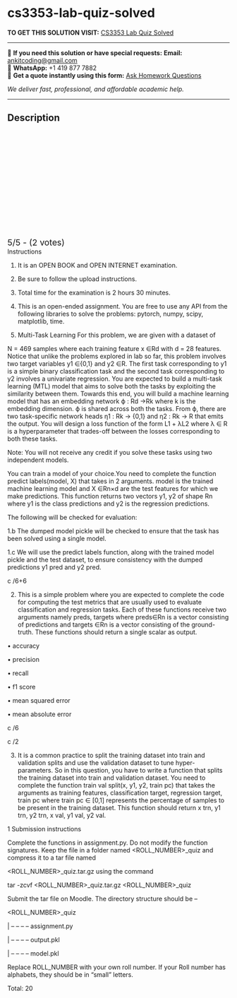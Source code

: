 # cs3353-lab-quiz-solved
**TO GET THIS SOLUTION VISIT:** [CS3353 Lab Quiz Solved](https://www.ankitcodinghub.com/product/cs335-ai-ml-theory-cs337-3/)


---

📩 **If you need this solution or have special requests:** **Email:** ankitcoding@gmail.com  
📱 **WhatsApp:** +1 419 877 7882  
📄 **Get a quote instantly using this form:** [Ask Homework Questions](https://www.ankitcodinghub.com/services/ask-homework-questions/)

*We deliver fast, professional, and affordable academic help.*

---

<h2>Description</h2>



<div class="kk-star-ratings kksr-auto kksr-align-center kksr-valign-top" data-payload="{&quot;align&quot;:&quot;center&quot;,&quot;id&quot;:&quot;124293&quot;,&quot;slug&quot;:&quot;default&quot;,&quot;valign&quot;:&quot;top&quot;,&quot;ignore&quot;:&quot;&quot;,&quot;reference&quot;:&quot;auto&quot;,&quot;class&quot;:&quot;&quot;,&quot;count&quot;:&quot;2&quot;,&quot;legendonly&quot;:&quot;&quot;,&quot;readonly&quot;:&quot;&quot;,&quot;score&quot;:&quot;5&quot;,&quot;starsonly&quot;:&quot;&quot;,&quot;best&quot;:&quot;5&quot;,&quot;gap&quot;:&quot;4&quot;,&quot;greet&quot;:&quot;Rate this product&quot;,&quot;legend&quot;:&quot;5\/5 - (2 votes)&quot;,&quot;size&quot;:&quot;24&quot;,&quot;title&quot;:&quot;CS3353 Lab Quiz Solved&quot;,&quot;width&quot;:&quot;138&quot;,&quot;_legend&quot;:&quot;{score}\/{best} - ({count} {votes})&quot;,&quot;font_factor&quot;:&quot;1.25&quot;}">

<div class="kksr-stars">

<div class="kksr-stars-inactive">
            <div class="kksr-star" data-star="1" style="padding-right: 4px">


<div class="kksr-icon" style="width: 24px; height: 24px;"></div>
        </div>
            <div class="kksr-star" data-star="2" style="padding-right: 4px">


<div class="kksr-icon" style="width: 24px; height: 24px;"></div>
        </div>
            <div class="kksr-star" data-star="3" style="padding-right: 4px">


<div class="kksr-icon" style="width: 24px; height: 24px;"></div>
        </div>
            <div class="kksr-star" data-star="4" style="padding-right: 4px">


<div class="kksr-icon" style="width: 24px; height: 24px;"></div>
        </div>
            <div class="kksr-star" data-star="5" style="padding-right: 4px">


<div class="kksr-icon" style="width: 24px; height: 24px;"></div>
        </div>
    </div>

<div class="kksr-stars-active" style="width: 138px;">
            <div class="kksr-star" style="padding-right: 4px">


<div class="kksr-icon" style="width: 24px; height: 24px;"></div>
        </div>
            <div class="kksr-star" style="padding-right: 4px">


<div class="kksr-icon" style="width: 24px; height: 24px;"></div>
        </div>
            <div class="kksr-star" style="padding-right: 4px">


<div class="kksr-icon" style="width: 24px; height: 24px;"></div>
        </div>
            <div class="kksr-star" style="padding-right: 4px">


<div class="kksr-icon" style="width: 24px; height: 24px;"></div>
        </div>
            <div class="kksr-star" style="padding-right: 4px">


<div class="kksr-icon" style="width: 24px; height: 24px;"></div>
        </div>
    </div>
</div>


<div class="kksr-legend" style="font-size: 19.2px;">
            5/5 - (2 votes)    </div>
    </div>
Instructions

1. It is an OPEN BOOK and OPEN INTERNET examination.

4. Be sure to follow the upload instructions.

5. Total time for the examination is 2 hours 30 minutes.

6. This is an open-ended assignment. You are free to use any API from the following libraries to solve the problems: pytorch, numpy, scipy, matplotlib, time.

1. Multi-Task Learning For this problem, we are given with a dataset of

N = 469 samples where each training feature x ∈Rd with d = 28 features. Notice that unlike the problems explored in lab so far, this problem involves two target variables y1 ∈{0,1} and y2 ∈R. The first task corresponding to y1 is a simple binary classification task and the second task corresponding to y2 involves a univariate regression. You are expected to build a multi-task learning (MTL) model that aims to solve both the tasks by exploiting the similarity between them. Towards this end, you will build a machine learning model that has an embedding network ϕ : Rd →Rk where k is the embedding dimension. ϕ is shared across both the tasks. From ϕ, there are two task-specific network heads η1 : Rk → {0,1} and η2 : Rk → R that emits the output. You will design a loss function of the form L1 + λL2 where λ ∈ R is a hyperparameter that trades-off between the losses corresponding to both these tasks.

Note: You will not receive any credit if you solve these tasks using two independent models.

You can train a model of your choice.You need to complete the function predict labels(model, X) that takes in 2 arguments. model is the trained machine learning model and X ∈Rn×d are the test features for which we make predictions. This function returns two vectors y1, y2 of shape Rn where y1 is the class predictions and y2 is the regression predictions.

The following will be checked for evaluation:

1.b The dumped model pickle will be checked to ensure that the task has been solved using a single model.

1.c We will use the predict labels function, along with the trained model pickle and the test dataset, to ensure consistency with the dumped predictions y1 pred and y2 pred.

c /6+6

2. This is a simple problem where you are expected to complete the code for computing the test metrics that are usually used to evaluate classification and regression tasks. Each of these functions receive two arguments namely preds, targets where preds∈Rn is a vector consisting of predictions and targets ∈Rn is a vector consisting of the ground-truth. These functions should return a single scalar as output.

• accuracy

• precision

• recall

• f1 score

• mean squared error

• mean absolute error

c /6

c /2

3. It is a common practice to split the training dataset into train and validation splits and use the validation dataset to tune hyper-parameters. So in this question, you have to write a function that splits the training dataset into train and validation dataset. You need to complete the function train val split(x, y1, y2, train pc) that takes the arguments as training features, classification target, regression target, train pc where train pc ∈ [0,1] represents the percentage of samples to be present in the training dataset. This function should return x trn, y1 trn, y2 trn, x val, y1 val, y2 val.

1 Submission instructions

Complete the functions in assignment.py. Do not modify the function signatures. Keep the file in a folder named &lt;ROLL_NUMBER&gt;_quiz and compress it to a tar file named

&lt;ROLL_NUMBER&gt;_quiz.tar.gz using the command

tar -zcvf &lt;ROLL_NUMBER&gt;_quiz.tar.gz &lt;ROLL_NUMBER&gt;_quiz

Submit the tar file on Moodle. The directory structure should be –

&lt;ROLL_NUMBER&gt;_quiz

| – – – – assignment.py

| – – – – output.pkl

| – – – – model.pkl

Replace ROLL_NUMBER with your own roll number. If your Roll number has alphabets, they should be in “small” letters.

Total: 20
